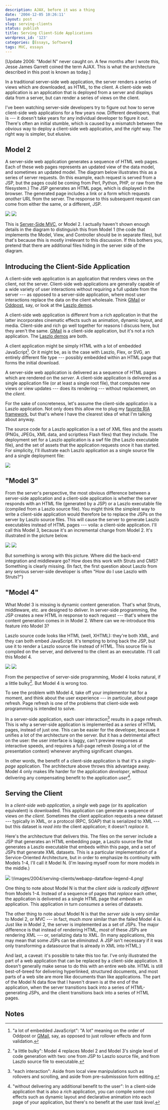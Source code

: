 ```yaml
---
description: AJAX, before it was a thing
date: '2004-12-05 10:26:11'
layout: post
slug: serving-clients
status: publish
title: Serving Client-Side Applications
wordpress_id: '123'
categories: [Essays, Software]
tags: MVC, essays
---
```


[Update 2006: "Model N" never caught on.  A few months after I wrote this, Jesse James Garrett coined the term AJAX.  This is what the architecture described in this post is known as today.]

In a traditional server-side web application, the server renders a series of views which are downloaded, as HTML, to the client.  A client-side web application is an application that is deployed from a server and displays data from a server, but can render a series of views on the client.

I've been watching server-side developers try to figure out how to serve client-side web applications for a few years now.  Different developers, that is --- it doesn't take years for any individual developer to figure it out.  There's often an initial stumble, which is caused by a mismatch between the _obvious_ way to deploy a client-side web application, and the _right_ way.  The right way is simpler, but  elusive.

## Model 2

A server-side web application generates a sequence of HTML web pages.  Each of these web pages represents an updated view of the data model, and sometimes an updated model.  The diagram below illustrates this as a series of server requests.  (In this example, each request is served from a JSP, but the pages could be coming from Perl, Python, PHP, or raw from the filesystem.)  The JSP generates an HTML page, which is displayed in the browser.  The generated page includes a link or a form which requests _another_ URL from the server.  The response to this subsequent request can come from either the same, or a different, JSP.

![](http://images.osteele.com/2004/serving-clients/server-webapp-dataflow.png)
![](http://images.osteele.com/2004/serving-clients/webapp-dataflow-legend-1.png)

This is [Server-Side MVC](/archives/2004/08/web-mvc), or Model 2.  I actually haven't shown enough details in the diagram to distinguish this from Model 1 (the code that implements the Model, View, and Controller should be in separate files), but that's because this is mostly irrelevant to this discussion.  If this bothers you, pretend that there are additional files hiding in the server side of the diagram.

## Introducing the Client-Side Application

A client-side web application is an application that renders views on the client, not the server.  Client-side web applications are generally capable of a wide variety of user interactions without requiring a full update from the server --- as opposed to a server-side application, where most user interactions replace the data on the client wholesale.  Think [GMail](http://gmail.com) or [Oddpost](http://www.oddpost.com/), say, or look at the [Laszlo demos](http://laszlosystems.com/demos).

A client-side web application is different from a rich application in that the latter incorporates cinematic effects such as animation, dynamic layout, and media.  Client-side and rich go well together for reasons I discuss here, but they aren't the same.  [GMail](http://gmail.com) is a client-side application, but it's not a rich application.  The [Laszlo demos](http://laszlosystems.com/demos) are both.

A client application might be simply HTML with a lot of embedded JavaScript[^1].  Or it might be, as is the case with Laszlo, Flex, or SVG, an entirely different file type --- possibly embedded within an HTML page that forms the initial download.

A server-side web application is delivered as a sequence of HTML pages which are rendered on the _server_.  A client-side application is delivered as a single application file (or at least a single root file), that computes new views or view updates --- does its rendering --- without replacement, on the _client_.

For the sake of concreteness, let's assume the client-side application is a Laszlo application.  Not only does this allow me to plug my [favorite RIA framework](http://openlaszlo.org), but that's where I have the clearest idea of what I'm talking about anyway.

The source code for a Laszlo application is a set of XML files and the assets (PNGs, JPEGs, XML data, and scriptless Flash files) that they include.  The deployment set for a Laszlo application is a swf file (the Laszlo executable file), and the set of assets that the application requests once it has started.  For simplicity, I'll illustrate each Laszlo application as a single source file and a single deployment file:

![](http://images.osteele.com/2004/serving-clients/compiling-laszlo.png)

## "Model 3"

From the server's perspective, the most obvious difference between a server-side application and a client-side application is whether the server responds with an HTML file (generated by a JSP) or a Laszlo executable file (compiled from a Laszlo source file).  You might think the simplest way to write a client-side application would therefore be to replace the JSPs on the server by Laszlo source files.  This will cause the server to generate Laszlo executables instead of HTML pages  --- voila: a client-side application.  I'll call this Model 3, because it's an incremental change from Model 2.  It's illustrated in the picture below.

![](http://images.osteele.com/2004/serving-clients/server-client-webapp-dataflow.png)
![](http://images.osteele.com/2004/serving-clients/webapp-dataflow-legend-2.png)

But something is wrong with this picture.  Where did the back-end integration and middleware go?  How does this work with Struts and CMS?  Something is clearly missing.  (In fact, the first question about Laszlo from any serious server-side developer is often "How do I use Laszlo with Struts?")

## "Model 4"

What Model 3 is missing is dynamic content generation.  That's what Struts, middleware, etc. are designed to deliver.  In server-side programming, the JSP creates a new HTML in response to each request --- that's where the content generation comes in in Model 2.  Where can we re-introduce this feature into Model 3?

Laszlo source code looks like HTML (well, XHTML): they're both XML, and they can both embed JavaScript.  It's tempting to bring back the JSP, but use it to render a Laszlo source file instead of HTML.  This source file is compiled on the server, and delivered to the client as an executable.  I'll call this Model 4.

![](http://images.osteele.com/2004/serving-clients/server-client-code-generation.png)
![](http://images.osteele.com/2004/serving-clients/webapp-dataflow-legend-3.png)

From the perspective of server-side programming, Model 4 looks natural, if a little bulky[^2].  But Model 4 is wrong too.

To see the problem with Model 4, take off your implementor hat for a moment, and think about the user experience --- in particular, about page refresh.  Page refresh is one of the problems that client-side web programming is intended to solve.

In a server-side application, each user interaction[^3] results in a page refresh.  This is why a server-side application is implemented as a _series_ of HTML pages, instead of just one.  This can be easier for the developer, because it unifies a lot of the architecture on the server.  But it has a detrimental affect on the user: the user interface is laggy, can't preview responses at interactive speeds, and requires a full-page refresh (losing a lot of the presentation context) whenever anything significant changes.

 In other words, the benefit of a client-side application is that it's a _single-page_ application.  The architecture above throws this advantage away.  Model 4 only makes life harder for the application _developer_, without delivering any compensating benefit to the application _user_[^4].

## Serving the Client

In a _client-side web application_, a _single_ web page (or its application equivalent) is downloaded.  This application can generate a sequence of views _on the client_.  Sometimes the client application requests a new dataset --- typically in XML, or a protocol (RPC, SOAP) that is serialized to XML --- but this dataset is _read into_ the client application; it doesn't _replace_ it.

Here's the architecture that delivers this.  The files on the server include a JSP that generates an HTML embedding page, a Laszlo source file that generates a Laszlo executable that embeds within this page, and a set of JSPs that generate XML datasets.  This is a particular implementation of a Service-Oriented Architecture, but in order to emphasize its continuity with Models 1-4, I'll call it Model N. (I'm leaving myself room for more models in the middle.)

![](http://images.osteele.com/2004/serving-clients/client-webapp-dataflow.png) !/images/2004/serving-clients/webapp-dataflow-legend-4.png!

One thing to note about Model N is that the _client side_ is _radically different_ from Models 1-4.  Instead of a sequence of pages that _replace_ each other, the application is delivered as a single HTML page that _embeds_ an application.  This application in turn _consumes_ a series of datasets.

The other thing to note about Model N is that the _server side_ is very similar to Model 2, or MVC --- in fact, much _more_ similar than the failed Model 4 is.  Just like in Model 2, the server is implemented as a set of JSPs.  The major difference is that instead of rendering HTML, _most_ of these JSPs are rendering XML --- or, serializing data to XML.  (In many applications, this may mean that some JSPs can be _eliminated_.  A JSP isn't necessary if it was only transforming a datasource that is already in XML into HTML.)

And last, a caveat: it's possible to take this too far.  I've only illustrated the part of a web application that can be replaced by a client-side application.  It doesn't generally make sense to do this with an entire web site.  HTML is still best-of-breed for delivering hyperlinked, structured documents, and most parts of a web site are more like documents than like applications.  The part of the Model N data flow that I haven't drawn is at the end of the application, when the server transitions back into a series of HTML-generating JSPs, and the client transitions back into a series of HTML pages.

## Notes

[^1]: "a lot of embedded JavaScript": "A lot" meaning on the order of Oddpost or [GMail](http://gmail.com), say, as opposed to just rollover effects and form validation.

[^2]: "a little bulky": Model 4 replaces Model 2 and Model 3's single level of code generation with two: one from JSP to Laszlo source file, and from Laszlo source file to executable.

[^3]: "each interaction": Aside from local view manipulations such as rollovers and scrolling, and aside from pre-submisssion form editing.

[^4]: "without delivering any additional benefit to the user": In a client-side application that is also a _rich_ application, you can compile some cool effects such as dynamic layout and declarative animation into each page of your application, but there's no benefit at the user _task level_.
